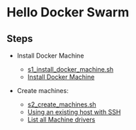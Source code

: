 # Hello Docker Swarm

## Steps

* Install Docker Machine
  * [s1_install_docker_machine.sh](./s1_install_docker_machine.sh)
  * [Install Docker Machine](
    https://docs.docker.com/machine/install-machine/)

* Create machines:
  * [s2_create_machines.sh](s2_create_machines.sh)
  * [Using an existing host with SSH](
    https://docs.docker.com/machine/drivers/generic)
  * [List all Machine drivers](
    https://docs.docker.com/machine/drivers/)
